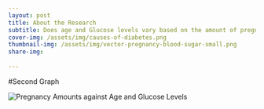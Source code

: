 ```yaml
---
layout: post
title: About the Research
subtitle: Does age and Glucose levels vary based on the amount of pregnancies a patient has?
cover-img: /assets/img/causes-of-diabetes.png
thumbnail-img: /assets/img/vector-pregnancy-blood-sugar-small.png
share-img: 
 
---
```

#Second Graph

![Pregnancy Amounts against Age and Glucose Levels](Vgrams05.github.io/assets/img/second_graph_build_1.png)
